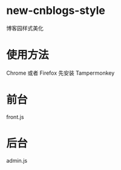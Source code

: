 # new-cnblogs-style
博客园样式美化

# 使用方法

Chrome 或者 Firefox 先安装 Tampermonkey

# 前台
front.js

# 后台
admin.js

